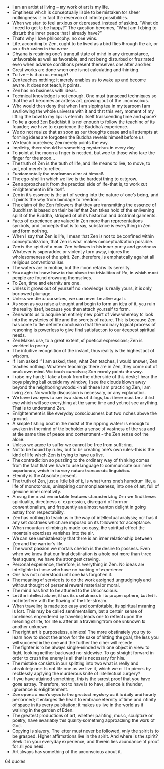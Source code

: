  - I am an artist at living – my work of art is my life.
 - Emptiness which is conceptually liable to be mistaken for sheer nothingness is in fact the reservoir of infinite possibilities.
 - When we start to feel anxious or depressed, instead of asking, “What do I need to get to be happy?” The question becomes, “What am I doing to disturb the inner peace that I already have?”
 - That’s why I love philosophy: no one wins.
 - Life, according to Zen, ought to be lived as a bird flies through the air, or as a fish swims in the water.
 - Dhyana is retaining one’s tranquil state of mind in any circumstance, unfavorable as well as favorable, and not being disturbed or frustrated even when adverse conditions present themselves one after another.
 - Great works are done when one is not calculating and thinking.
 - To live – is that not enough?
 - Zen teaches nothing; it merely enables us to wake up and become aware. It does not teach, it points.
 - Zen has no business with ideas.
 - Technical knowledge is not enough. One must transcend techniques so that the art becomes an artless art, growing out of the unconscious.
 - Who would then deny that when I am sipping tea in my tearoom I am swallowing the whole universe with it and that this very moment of my lifting the bowl to my lips is eternity itself transcending time and space?
 - To be a good Zen Buddhist it is not enough to follow the teaching of its founder; we have to experience the Buddha’s experience.
 - We do not realize that as soon as our thoughts cease and all attempts at forming ideas are forgotten the Buddha reveals himself before us.
 - We teach ourselves; Zen merely points the way.
 - Implicity, there should be something mysterious in every day.
 - To point at the moon a finger is needed, but woe to those who take the finger for the moon...
 - The truth of Zen is the truth of life, and life means to live, to move, to act, not merely to reflect.
 - Fundamentally the marksman aims at himself.
 - The ego-shell in which we live is the hardest thing to outgrow.
 - Zen approaches it from the practical side of life-that is, to work out Enlightenment in life itself.
 - Zen in it’s essence is the art of seeing into the nature of one’s being, and it points the way from bondage to freedom.
 - The claim of the Zen followers that they are transmitting the essence of Buddhism is based on their belief that Zen takes hold of the enlivening spirit of the Buddha, stripped of all its historical and doctrinal garments.
 - Facts of experience are valued in Zen more than representations, symbols, and concepts-that is to say, substance is everything in Zen and form nothing.
 - When I say that Zen is life, I mean that Zen is not to be confined within conceptualization, that Zen is what makes conceptualization possible.
 - Zen is the spirit of a man. Zen believes in his inner purity and goodness. Whatever is superadded or violently torn away, injures the wholesomeness of the spirit. Zen, therefore, is emphatically against all religious conventionalism.
 - The waters are in motion, but the moon retains its serenity.
 - You ought to know how to rise above the trivialities of life, in which most people are found drowning themselves.
 - To Zen, time and eternity are one.
 - Unless it grows out of yourself no knowledge is really yours, it is only borrowed plumage.
 - Unless we die to ourselves, we can never be alive again.
 - As soon as you raise a thought and begin to form an idea of it, you ruin the reality itself, because you then attach yourself to form.
 - Zen wants us to acquire an entirely new point of view whereby to look into the mysteries of life and the secrets of nature. This is because Zen has come to the definite conclusion that the ordinary logical process of reasoning is powerless to give final satisfaction to our deepest spiritual needs.
 - Zen Makes use, to a great extent, of poetical expressions; Zen is wedded to poetry.
 - The intuitive recognition of the instant, thus reality is the highest act of wisdom.
 - If I am asked If I am asked, then, what Zen teaches, I would answer, Zen teaches nothing. Whatever teachings there are in Zen, they come out of one’s own mind. We teach ourselves; Zen merely points the way.
 - I raise my hand; I take a book from the other side of this desk; I hear the boys playing ball outside my window; I see the clouds blown away beyond the neighboring woods:-in all these I am practicing Zen, I am living Zen. No worldly discussion is necessary, or any explanation.
 - We have two eyes to see two sides of things, but there must be a third eye which will see everything at the same time and yet not see anything. That is to understand Zen.
 - Enlightenment is like everyday consciousness but two inches above the ground.
 - A simple fishing boat in the midst of the rippling waters is enough to awaken in the mind of the beholder a sense of vastness of the sea and at the same time of peace and contentment – the Zen sense oof the alone.
 - Unless we agree to suffer we cannot be free from suffering.
 - Not to be bound by rules, but to be creating one’s own rules-this is the kind of life which Zen is trying to have us live.
 - The contradiction so puzzling to the ordinary way of thinking comes from the fact that we have to use language to communicate our inner experience, which in its very nature transcends linguistics.
 - Eternity is the Absolute present.
 - The truth of Zen, just a little bit of it, is what turns one’s humdrum life, a life of monotonous, uninspiring commonplaceness, into one of art, full of genuine inner creativity.
 - Among the most remarkable features characterizing Zen we find these: spirituality, directness of expression, disregard of form or conventionalism, and frequently an almost wanton delight in going astray from respectability.
 - Zen has nothing to teach us in the way of intellectual analysis; nor has it any set doctrines which are imposed on its followers for acceptance.
 - When mountain-climbing is made too easy, the spiritual effect the mountain exercises vanishes into the air.
 - We can see unmistakeably that there is an inner relationship between Zen and the warrior’s life.
 - The worst passion we mortals cherish is the desire to possess. Even when we know that our final destination is a hole not more than three feet square, we have the strongest craving.
 - Personal experience, therefore, is everything in Zen. No ideas are intelligible to those who have no backing of experience.
 - One has not understood until one has forgotten it.
 - The meaning of service is to do the work assigned ungrudgingly and without thought of personal reward material or moral.
 - The mind has first to be attuned to the Unconscious.
 - Let the intellect alone, it has its usefulness in its proper sphere, but let it not interfere with the flowing of the life-stream.
 - When traveling is made too easy and comfortable, its spiritual meaning is lost. This may be called sentimentalism, but a certain sense of loneliness engendered by traveling leads one to reflect upon the meaning of life, for life is after all a travelling from one unknown to another unknown.
 - The right art is purposeless, aimless! The more obstinately you try to learn how to shoot the arrow for the sake of hitting the goal, the less you will succeed in the one and the further the other will recede.
 - The fighter is to be always single-minded with one object in view: to fight, looking neither backward nor sidewise. To go straight forward in order to crush the enemy is all that is necessary for him.
 - The mistake consists in our splitting into two what is really and absolutely one. Is not life one as we live it, which we cut to pieces by recklessly applying the murderous knife of intellectual surgery?
 - If you have attained something, this is the surest proof that you have gone astray. Therefore, not to have is to have, silence is thunder, ignorance is enlightenment.
 - Zen opens a man’s eyes to the greatest mystery as it is daily and hourly performed; it enlarges the heart to embrace eternity of time and infinity of space in its every palpitation; it makes us live in the world as if walking in the garden of Eden.
 - The greatest productions of art, whether painting, music, sculpture or poetry, have invariably this quality-something approaching the work of God.
 - Copying is slavery. The letter must never be followed, only the spirit is to be grasped. Higher affirmations live in the spirit. And where is the spirit? Seek it in your everyday experience, and therein lies abundance of proof for all you need.
 - Art always has something of the unconscious about it.

64 quotes
